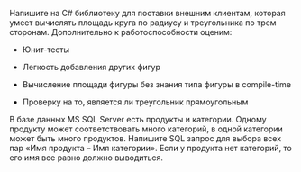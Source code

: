 Напишите на C# библиотеку для поставки внешним клиентам, которая умеет вычислять площадь круга по радиусу и треугольника по трем сторонам. Дополнительно к работоспособности оценим:

- Юнит-тесты

- Легкость добавления других фигур

- Вычисление площади фигуры без знания типа фигуры в compile-time

- Проверку на то, является ли треугольник прямоугольным

В базе данных MS SQL Server есть продукты и категории. Одному продукту может соответствовать много категорий, в одной категории может быть много продуктов. Напишите SQL запрос для выбора всех пар «Имя продукта – Имя категории». Если у продукта нет категорий, то его имя все равно должно выводиться.
